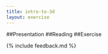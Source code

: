 ```yaml
---
title: intro-to-3d
layout: exercise
---
```

##Presentation
##Reading
##Exercise

{% include feedback.md %}
